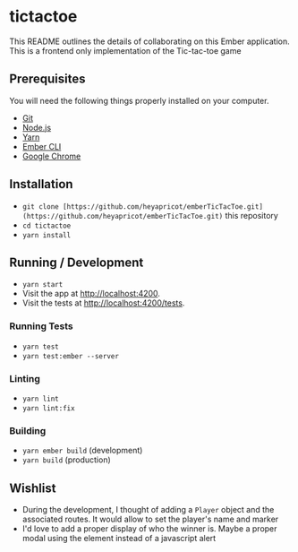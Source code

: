 # tictactoe

This README outlines the details of collaborating on this Ember application.
This is a frontend only implementation of the Tic-tac-toe game

## Prerequisites

You will need the following things properly installed on your computer.

* [Git](https://git-scm.com/)
* [Node.js](https://nodejs.org/)
* [Yarn](https://yarnpkg.com/)
* [Ember CLI](https://cli.emberjs.com/release/)
* [Google Chrome](https://google.com/chrome/)

## Installation

* `git clone [https://github.com/heyapricot/emberTicTacToe.git](https://github.com/heyapricot/emberTicTacToe.git)` this repository
* `cd tictactoe`
* `yarn install`

## Running / Development

* `yarn start`
* Visit the app at [http://localhost:4200](http://localhost:4200).
* Visit the tests at [http://localhost:4200/tests](http://localhost:4200/tests).

### Running Tests

* `yarn test`
* `yarn test:ember --server`

### Linting

* `yarn lint`
* `yarn lint:fix`

### Building

* `yarn ember build` (development)
* `yarn build` (production)

## Wishlist

- During the development, I thought of adding a `Player` object and the associated routes. It would allow to set the player's name and marker
- I'd love to add a proper display of who the winner is. Maybe a proper modal using the [<dialog>](https://developer.mozilla.org/en-US/docs/Web/HTML/Element/dialog) element instead of a javascript alert
